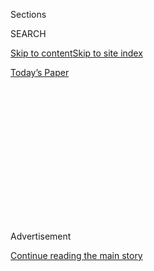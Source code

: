 <div id="app">

<div>

<div>

<div>

<div class="NYTAppHideMasthead css-1q2w90k e1suatyy0">

<div class="section css-ui9rw0 e1suatyy2">

<div class="css-eph4ug er09x8g0">

<div class="css-6n7j50">

</div>

<span class="css-1dv1kvn">Sections</span>

<div class="css-10488qs">

<span class="css-1dv1kvn">SEARCH</span>

</div>

[Skip to content](#site-content)[Skip to site
index](#site-index)

</div>

<div class="css-10698na e1huz5gh0">

</div>

</div>

<div id="masthead-bar-one" class="section hasLinks css-15hmgas e1csuq9d3">

<div class="css-uqyvli e1csuq9d0">

</div>

<div class="css-1uqjmks e1csuq9d1">

</div>

<div class="css-9e9ivx">

[](https://myaccount.nytimes3xbfgragh.onion/auth/login?response_type=cookie&client_id=vi)

</div>

<div class="css-1bvtpon e1csuq9d2">

[Today’s
Paper](https://www.nytimes3xbfgragh.onion/section/todayspaper)

</div>

</div>

</div>

</div>

<div data-aria-hidden="false">

<div id="site-content" data-role="main">

<div>

<div class="css-1aor85t" style="opacity:0.000000001;z-index:-1;visibility:hidden">

<div class="css-1hqnpie">

<div class="css-epjblv">

<span class="css-17xtcya">[Opinion](/section/opinion)</span><span class="css-x15j1o">|</span><span class="css-fwqvlz">Por
que os brasileiros deveriam ter medo do gabinete do
ódio</span>

</div>

<div class="css-k008qs">

<div class="css-1iwv8en">

<span class="css-18z7m18"></span>

<div>

</div>

</div>

<span class="css-1n6z4y">https://nyti.ms/2XmiUWk</span>

<div class="css-1705lsu">

<div class="css-4xjgmj">

<div class="css-4skfbu" data-role="toolbar" data-aria-label="Social Media Share buttons, Save button, and Comments Panel with current comment count" data-testid="share-tools">

  - 
  - 
  - 
  - 
    
    <div class="css-6n7j50">
    
    </div>

  - 

</div>

</div>

</div>

</div>

</div>

</div>

<div id="NYT_TOP_BANNER_REGION" class="css-13pd83m">

</div>

<div id="top-wrapper" class="css-1sy8kpn">

<div id="top-slug" class="css-l9onyx">

Advertisement

</div>

[Continue reading the main
story](#after-top)

<div class="ad top-wrapper" style="text-align:center;height:100%;display:block;min-height:250px">

<div id="top" class="place-ad" data-position="top" data-size-key="top">

</div>

</div>

<div id="after-top">

</div>

</div>

<div>

<div class="css-v5btjw etb61u70">

<div class="css-v05ibm etb61u71">

[Opinion](/section/opinion)

</div>

</div>

<div id="sponsor-wrapper" class="css-1hyfx7x">

<div id="sponsor-slug" class="css-19vbshk">

Supported by

</div>

[Continue reading the main
story](#after-sponsor)

<div id="sponsor" class="ad sponsor-wrapper" style="text-align:center;height:100%;display:block">

</div>

<div id="after-sponsor">

</div>

</div>

<div class="css-186x18t">

</div>

<div class="css-1vkm6nb ehdk2mb0">

# Por que os brasileiros deveriam ter medo do gabinete do ódio

</div>

O presidente Jair Bolsonaro e seus aliados têm espalhado o ódio online
contra as instituições que protegem a democracia. Agora, essa cólera
está transbordando para as ruas.

<div class="css-18e8msd">

<div class="css-vp77d3 epjyd6m0">

<div class="css-1baulvz">

Por <span class="css-1baulvz last-byline" itemprop="name">Patrícia
Campos Mello</span>

<div class="css-8atqhb">

Campos Mello é uma jornalista brasileira.

</div>

</div>

</div>

  - Aug. 4,
    2020

  - 
    
    <div class="css-4xjgmj">
    
    <div class="css-d8bdto" data-role="toolbar" data-aria-label="Social Media Share buttons, Save button, and Comments Panel with current comment count" data-testid="share-tools">
    
      - 
      - 
      - 
      - 
        
        <div class="css-6n7j50">
        
        </div>
    
      - 
    
    </div>
    
    </div>

</div>

<div class="css-79elbk" data-testid="photoviewer-wrapper">

<div class="css-z3e15g" data-testid="photoviewer-wrapper-hidden">

</div>

<div class="css-1a48zt4 ehw59r15" data-testid="photoviewer-children">

![<span class="css-cnj6d5 e1z0qqy90" itemprop="copyrightHolder"><span class="css-1ly73wi e1tej78p0">Credit...</span><span><span>Daniel
Zender</span></span></span>](https://static01.graylady3jvrrxbe.onion/images/2020/08/05/opinion/05campos/04campos-articleLarge.jpg?quality=75&auto=webp&disable=upscale)

</div>

</div>

<div class="css-mdjrty">

[Read in
English](https://www.nytimes3xbfgragh.onion/2020/08/04/opinion/bolsonaro-office-of-hate-brazil.html "Read in English")[Leer
en
español](https://www.nytimes3xbfgragh.onion/es/2020/08/04/espanol/opinion/bolsonaro-oficina-odio-brasil.html "Read in Spanish")

</div>

</div>

<div class="section meteredContent css-1r7ky0e" name="articleBody" itemprop="articleBody">

<div class="css-1fanzo5 StoryBodyCompanionColumn">

<div class="css-53u6y8">

SÃO PAULO — Em 13 de junho, integrantes do “300 do Brasil”, uma milícia
de extrema direita formada por apoiadores do presidente Jair Bolsonaro,
[atiraram fogos de artifício em direção ao prédio do Supremo Tribunal
Federal em
Brasília](https://www1.folha.uol.com.br/poder/2020/05/sara-winter-xinga-moraes-diz-querer-trocar-socos-com-ele-e-promete-inferniza-lo.shtml),
simulando um bombardeio. “Se preparem, Supremo dos bandidos…bando de
bandidos, vocês estão levando o país para o caos, para o comunismo”,
disse um dos líderes, que [transmitiu o protesto ao vivo em um
vídeo](https://www.metropoles.com/brasil/video-bolsonaristas-lancam-fogos-de-artificio-em-predio-do-stf).
“Acabou, porra”, disse um dos manifestantes, [ecoando as palavras usadas
por Bolsonaro](https://www.youtube.com/watch?v=I2bZoC8FHJI) ao condenar
a investigação do Supremo contra alguns dos apoiadores do presidente,
envolvidos em campanhas de desinformação e ameaças contra os ministros
do STF.

De onde veio esse ódio contra o mais alto tribunal do Brasil?

Durante os meses que antecederam o incidente com os fogos, milhares de
contas nas redes sociais, muitas delas falsas, ligadas a apoiadores de
Bolsonaro ou a blogueiros de extrema direita, vinham postando
obscenidades e [ameaças contra os ministros do
Supremo](https://www1.folha.uol.com.br/poder/2020/05/sara-winter-xinga-moraes-diz-querer-trocar-socos-com-ele-e-promete-inferniza-lo.shtml).
Alguns apoiadores do presidente até falaram em matar e [esquartejar
ministros e seus
familiares](https://g1.globo.com/politica/noticia/2020/06/17/moraes-vota-pela-legalidade-e-continuidade-do-inquerito-das-fake-news.ghtml).
Era só uma questão de tempo até essa animosidade transbordar para as
ruas.

Esse ambiente tóxico tem sido estimulado pelo que os brasileiros chamam
de “gabinete do ódio”. Trata-se de um gabinete de assessores de
Bolsonaro, que apoiam uma rede de blogs bolsonaristas e perfis em redes
sociais que espalham desinformação e ataques contra jornalistas,
políticos, artistas e veículos de imprensa críticos ao presidente. O
gabinete do ódio não é oficial, nem tem um orçamento específico, mas é
bancado com dinheiro público. Não está claro quantas pessoas trabalham
na operação, e nem se sabe quem são todos os envolvidos. Na realidade,
Bolsonaro e seus aliados negam que exista um gabinete do ódio. Mas o
fato é que as sementes do ódio e do sectarismo que vêm sendo espalhadas
são uma ameaça à nossa democracia.

</div>

</div>

<div class="css-1fanzo5 StoryBodyCompanionColumn">

<div class="css-53u6y8">

O governo Bolsonaro enfrenta atualmente três investigações diretamente
ligadas a essa máquina do ódio. O Supremo Tribunal Federal está
investigando ataques contra seus ministros, financiados por empresários
e disseminado pela rede bolsonarista. Outro inquérito do Supremo examina
o financiamento dos atos antidemocráticos, protestos pedindo o
fechamento do Congresso e intervenção no Judiciário. Quatro ações correm
no Tribunal Superior Eleitoral investigando o uso de disparos em massa
de WhatsApp na tentativa de influenciar a campanha eleitoral de 2018,
que teriam sido financiados por empresários.

</div>

</div>

<div class="css-79elbk" data-testid="photoviewer-wrapper">

<div class="css-z3e15g" data-testid="photoviewer-wrapper-hidden">

</div>

<div class="css-1a48zt4 ehw59r15" data-testid="photoviewer-children">

![<span class="css-16f3y1r e13ogyst0" data-aria-hidden="true">Um
protesto em
Brasília</span><span class="css-cnj6d5 e1z0qqy90" itemprop="copyrightHolder"><span class="css-1ly73wi e1tej78p0">Credit...</span><span>Andressa
Anholete/Getty
Images</span></span>](https://static01.graylady3jvrrxbe.onion/images/2020/08/05/opinion/04campos-PORT-2/04Campos2-articleLarge.jpg?quality=75&auto=webp&disable=upscale)

</div>

</div>

<div class="css-1fanzo5 StoryBodyCompanionColumn">

<div class="css-53u6y8">

Em 8 de julho, o Facebook [removeu inúmeras
contas](https://www1.folha.uol.com.br/poder/2020/07/facebook-remove-contas-falsas-ligadas-aos-bolsonaros-e-ao-gabinete-da-presidencia.shtml),
algumas usadas por um funcionário de Bolsonaro e por seus filhos.
Algumas estavam registradas no nome de [Tércio Arnaud
Tomaz](https://elpais.com/internacional/2020-07-10/facebook-rompe-la-oficina-del-odio-una-red-de-88-cuentas-de-apoyo-a-jair-bolsonaro.html),
assessor de Bolsonaro que é apontado como um dos líderes do [chamado
gabinete do ódio](https://apnews.com/0c58cccec2004bf250c8dab38172cbc9).

Infelizmente, eu conheço bem essa máquina do ódio. Nos últimos dois
anos, venho cobrindo o uso da desinformação na política. E acabei me
tornando um dos alvos dessas campanhas desde 2018, quando revelei no
jornal Folha de S.Paulo que empresários estavam pagando pelo envio de
milhões de mensagens por WhatsApp para influenciar a eleição
presidencial daquele ano.

Como resultado, tenho enfrentado uma campanha violenta de ameaças e
ataques pessoais. Trolls e até políticos têm compartilhado memes onde
meu rosto aparece em montagens pornográficas, e se referem a mim como
prostituta. Recebi mensagens de pessoas dizendo que eu deveria ser
estuprada. Estou processando o presidente Bolsonaro; seu filho, o
deputado federal Eduardo Bolsonaro, e um blogueiro bolsonarista [por
danos
morais](http://www.fundamedios.us/incidentes/patriciacampos-demanda-jairbolsonaro-ofensas-periodista/),
por dizerem ou insinuarem que eu ofereço sexo em troca de reportagens
exclusivas.

Não sou a única. Muitas jornalistas têm sido vítimas de ataques
misóginos no Brasil. A imprensa, ao lado do judiciário e do Congresso,
é uma das últimas barreiras contendo medidas autoritárias do
presidente. Mas não sei quanto tempo conseguiremos resistir às pressões
de Bolsonaro e seus apoiadores. A retórica e as ações cada vez mais
agressivas do presidente, seus filhos e aliados funcionam como um sinal
verde para que milícias bolsonaristas partam das palavras para as vias
de fato.

</div>

</div>

<div class="css-1fanzo5 StoryBodyCompanionColumn">

<div class="css-53u6y8">

Em 25 de maio, jornalistas que cobrem as coletivas improvisadas de
Bolsonaro no palácio do Alvorada mais uma vez foram submetidos a uma
chuva de xingamentos dos apoiadores do presidente. [Vídeo daquele dia
mostra](https://twitter.com/folha/status/1264913877399212034) os
repórteres sendo chamados de “cambada de safados” e “mídia comprada”.
“Escória\! Lixos\! Ratos\! Ratazanas\! Bolsonaro até 2050\! Imprensa
podre\!
Comunistas\!”.

</div>

</div>

<div class="css-79elbk" data-testid="photoviewer-wrapper">

<div class="css-z3e15g" data-testid="photoviewer-wrapper-hidden">

</div>

<div class="css-1a48zt4 ehw59r15" data-testid="photoviewer-children">

<div class="css-1xdhyk6 erfvjey0">

<span class="css-1ly73wi e1tej78p0">Image</span>

<div class="css-zjzyr8">

<div data-testid="lazyimage-container" style="height:257.77777777777777px">

</div>

</div>

</div>

<span class="css-16f3y1r e13ogyst0" data-aria-hidden="true">Apoiadores
do presidente do Brasil, Jair Bolsonaro, em
Brasília.</span><span class="css-cnj6d5 e1z0qqy90" itemprop="copyrightHolder"><span class="css-1ly73wi e1tej78p0">Credit...</span><span>Eraldo
Peres/Associated Press</span></span>

</div>

</div>

<div class="css-1fanzo5 StoryBodyCompanionColumn">

<div class="css-53u6y8">

Jornalistas estão longe de serem os únicos alvos. Ao longo do último
ano, a máquina do ódio vem colocando os brasileiros uns contra os
outros, e contra aqueles que têm funcionado como freios e contrapesos
para os arroubos autoritários de Bolsonaro. Essa máquina vem corroendo a
confiança das pessoas nas instituições concebidas justamente para
protegê-las.

Esse grupo disseminador de ódio está por trás de uma campanha de
difamação que acusava o ex-juiz Sergio Moro, que [liderou a
LavaJato](https://www.nytimes3xbfgragh.onion/2017/09/18/opinion/brazil-corruption-car-wash.html?searchResultPosition=1)
e foi ministro da justiça de Bolsonaro, de ser “traidor” e “comunista”.
Moro pediu demissão em abril, [acusando Bolsonaro de tentar interferir
na Polícia
Federal](https://www.nytimes3xbfgragh.onion/2017/09/18/opinion/brazil-corruption-car-wash.html?searchResultPosition=1),
que investigava um dos filhos de Bolsonaro e alguns aliados. Logo depois
de ele deixar o cargo, contas falsas inundaram as redes sociais com
memes atacando Moro.

Com a disseminação do coronavírus, fake news e [curas supostamente
milagrosas](https://www.bbc.com/news/53361876) começaram a proliferar
nas redes sociais, muitas vezes compartilhadas por legisladores com
centenas de milhares de seguidores. Bolsonaro tem [sabotado as medidas
de distanciamento
social](https://www.hrw.org/news/2020/04/10/brazil-bolsonaro-sabotages-anti-covid-19-efforts)
implementadas por governadores, e contas ligadas a assessores como
Tércio Arnaud [divulgaram que a reação à Covid-19 era
exagerada](https://www.bbc.com/portuguese/brasil-53353594) e que a
cloroquina, [alardeada por Bolsonaro como uma cura para o
coronavírus](https://www.nytimes3xbfgragh.onion/2020/06/13/world/americas/virus-brazil-bolsonaro-chloroquine.html),
consegue matar o vírus.

Em abril, o governo começou a divulgar no
[Twitter](https://twitter.com/secomvc/status/1257836970518200323) e
[Facebook](https://www.facebookcorewwwi.onion/minsaude/posts/3549590468392877)
o que chama de “Placar da Vida”, que enumera apenas o número de
pacientes que se recuperaram da Covid-19. Depois, em junho, o Ministério
da Saúde deixou de divulgar o número acumulado de casos e mortes, e
mostrava apenas os registrados nas últimas 24 horas, além de mudar a
maneira de contabilizar. O [STF determinou que o governo tinha de voltar
a publicar os
dados](https://www.nytimes3xbfgragh.onion/2020/06/19/world/coronavirus-live-updates.html)
de forma integral.

Agendas políticas, no entanto, não conseguem demover o coronavírus. A
[“gripezinha”](https://www.cnn.com/2020/05/23/americas/brazil-coronavirus-hospitals-intl/index.html)
– termo que Bolsonaro usou para se referir à doença que foi contraída
por ele e sua mulher em julho – [já matou mais de 92 mil
brasileiros](https://www.nytimes3xbfgragh.onion/interactive/2020/world/americas/brazil-coronavirus-cases.html).
Trata-se do país com o segundo maior número de mortes pela doença.

</div>

</div>

<div class="css-1fanzo5 StoryBodyCompanionColumn">

<div class="css-53u6y8">

Com as campanhas de difamação e a manipulação de informações, o objetivo
da máquina do ódio é muito mais nefasto – é enfraquecer as instituições
democráticas do Brasil. Investigações da Procuradoria Geral da República
apontam que alguns legisladores bolsonaristas usaram a cota parlamentar,
dinheiro público, para promover pelas redes sociais protestos contra o
Supremo Tribunal Federal e a favor de intervenção militar.

Esse tipo de incitamento tem como objetivo convencer apoiadores de que
os ministros do Supremo são ditadores, e que o Congresso e a mídia são
golpistas e impedem o presidente de governar. Dessa maneira, o governo
pode estar preparando o terreno para justificar uma intervenção militar.
E em uma democracia jovem como a brasileira, as instituições podem ser
mais frágeis do que aparentam.

Apesar de ter sido eleito democraticamente, Bolsonaro já declarou
repetidamente sua admiração pela ditadura militar que vigorou no Brasil
entre 1964 e 1985. Muito antes de se candidatar à presidência,
[Bolsonaro disse que só uma guerra civil
faria](https://www.youtube.com/watch?v=qIDyw9QKIvw&t=577s) o trabalho
que o regime militar não havia feito e afirmou que fecharia o Congresso
se fosse presidente. Durante a campanha eleitoral de 2018, [seus filhos
e apoiadores usaram camisetas estampadas com o rosto do coronel Carlos
Alberto Brilhante
Ustra](https://congressoemfoco.uol.com.br/especial/noticias/fas-usam-imagem-de-torturador-para-promover-bolsonaro/),
condenado pela Justiça como um dos maiores torturadores da ditadura —
uma figura celebrada pelo presidente.

Bolsonaro tem tentado implementar essa visão. Para contornar o
Congresso, ele assinou um número recorde de medidas provisórias que
reduziam a independência das universidades, que ele considera antros de
comunistas, restringir acesso à informação, enfraquecer sindicatos e
jornais. Ele também ameaçou desobedecer ordens
judiciais.

</div>

</div>

<div class="css-79elbk" data-testid="photoviewer-wrapper">

<div class="css-z3e15g" data-testid="photoviewer-wrapper-hidden">

</div>

<div class="css-1a48zt4 ehw59r15" data-testid="photoviewer-children">

<div class="css-1xdhyk6 erfvjey0">

<span class="css-1ly73wi e1tej78p0">Image</span>

<div class="css-zjzyr8">

<div data-testid="lazyimage-container" style="height:257.77777777777777px">

</div>

</div>

</div>

<span class="css-16f3y1r e13ogyst0" data-aria-hidden="true">Um
manifestante em Rio de
Janeiro.</span><span class="css-cnj6d5 e1z0qqy90" itemprop="copyrightHolder"><span class="css-1ly73wi e1tej78p0">Credit...</span><span>Bruna
Prado/Getty Images</span></span>

</div>

</div>

<div class="css-1fanzo5 StoryBodyCompanionColumn">

<div class="css-53u6y8">

O presidente afirmou que seu objetivo era armar toda a população, para
que as pessoas pudessem se defender da “ditadura” dos governadores e do
Supremo. “Eu quero todo mundo armado\! Que o povo armado jamais será
escravizado”, disse o presidente em uma reunião ministerial em maio.
Depois da reunião, ele assinou um decreto que facilitou a importação de
armas e aumentou a quantidade de munição que as pessoas podem comprar
por ano. Em qualquer democracia, isso seria considerado um chamado à
insurreição.

O presidente e seus aliados adorariam silenciar aqueles que tentam
investigar as facetas obscuras de seu governo.

</div>

</div>

<div class="css-1fanzo5 StoryBodyCompanionColumn">

<div class="css-53u6y8">

No último ano, o objetivo do gabinete do ódio tem ficado cada vez mais
claro: fazer os brasileiros se voltarem contra aqueles que têm servido
de freios e contrapesos às medidas autoritárias de Bolsonaro.

Ataques como o ocorrido contra o Supremo e como a recente agressão
contra um fotojornalista em um protesto contra o Congresso são uma
amostra de que a máquina do ódio tem sido, de certa maneira, bem
sucedida em seu chamado à insurreição.

Na última quarta-feira, dois homens acompanhados de um carro de som
foram até a entrada [do condomínio onde mora Felipe
Neto](https://esportes.yahoo.com/noticias/aliados-jair-bolsonaro-atacam-casa-felipe-neto-010129218.html)
e o acusaram de destruir “a instituição mais importante de todas, que é
a família”, em uma tentativa de intimidação ao famoso youtuber. Um dos
homens que ameaçou Felipe Neto havia participado do ataque com fogos de
artifício contra o prédio do Supremo em Brasília. Alguns dias antes,
esta seção havia veiculado um vídeo em que Felipe Neto chamava a
Bolsonaro [“o pior presidente da
pandemia”.](https://www.nytimes3xbfgragh.onion/2020/07/15/opinion/coronavirus-covid-brazil-bolsonaro.html)
O ataque é mais um exemplo de que, cada vez mais, o fel propagado pela
máquina do ódio está se espalhando para além da internet.

</div>

</div>

![<span class="css-16f3y1r e13ogyst0">Just ask
Brazilians.</span>](https://static01.graylady3jvrrxbe.onion/images/2020/07/16/autossell/15op-brazil-thumb-print/15op-brazil-thumb-videoSixteenByNineJumbo1600.jpg)

<div class="css-1fanzo5 StoryBodyCompanionColumn">

<div class="css-53u6y8">

Bolsonaro e seus aliados adorariam nos intimidar e silenciar. Mas para
que haja esperança de que nossa democracia vai resistir, precisamos nos
manter vigilantes e garantir que o governo seja responsabilizado por
suas ações. Não apenas as vidas de brasileiros estão em jogo, mas as
próprias instituições – Congresso, Judiciário, mundo acadêmico e a
imprensa – que, por enquanto, têm conseguido brecar a ascensão do
autoritarismo.

Patrícia Campos Mello é jornalista do jornal brasileiro Folha de S.Paulo
e autora da “Máquina do Ódio”, sobre campanhas de desinformação e
Bolsonaro.

</div>

</div>

</div>

<div>

</div>

<div>

</div>

<div>

</div>

<div>

<div id="bottom-wrapper" class="css-1ede5it">

<div id="bottom-slug" class="css-l9onyx">

Advertisement

</div>

[Continue reading the main
story](#after-bottom)

<div id="bottom" class="ad bottom-wrapper" style="text-align:center;height:100%;display:block;min-height:90px">

</div>

<div id="after-bottom">

</div>

</div>

</div>

</div>

</div>

## Site Index

<div>

</div>

## Site Information Navigation

  - [© <span>2020</span> <span>The New York Times
    Company</span>](https://help.nytimes3xbfgragh.onion/hc/en-us/articles/115014792127-Copyright-notice)

<!-- end list -->

  - [NYTCo](https://www.nytco.com/)
  - [Contact
    Us](https://help.nytimes3xbfgragh.onion/hc/en-us/articles/115015385887-Contact-Us)
  - [Work with us](https://www.nytco.com/careers/)
  - [Advertise](https://nytmediakit.com/)
  - [T Brand Studio](http://www.tbrandstudio.com/)
  - [Your Ad
    Choices](https://www.nytimes3xbfgragh.onion/privacy/cookie-policy#how-do-i-manage-trackers)
  - [Privacy](https://www.nytimes3xbfgragh.onion/privacy)
  - [Terms of
    Service](https://help.nytimes3xbfgragh.onion/hc/en-us/articles/115014893428-Terms-of-service)
  - [Terms of
    Sale](https://help.nytimes3xbfgragh.onion/hc/en-us/articles/115014893968-Terms-of-sale)
  - [Site
    Map](https://spiderbites.nytimes3xbfgragh.onion)
  - [Help](https://help.nytimes3xbfgragh.onion/hc/en-us)
  - [Subscriptions](https://www.nytimes3xbfgragh.onion/subscription?campaignId=37WXW)

</div>

</div>

</div>

</div>
